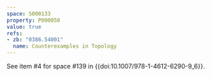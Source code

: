 ```yaml
---
space: S000133
property: P000050
value: true
refs:
- zb: "0386.54001"
  name: Counterexamples in Topology
---
```


See item #4 for space #139 in {{doi:10.1007/978-1-4612-6290-9_6}}.
